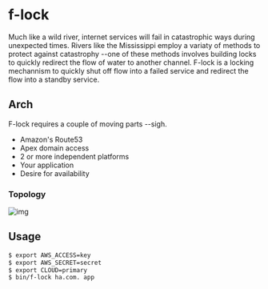 # f-lock

Much like a wild river, internet services will fail in catastrophic ways
during unexpected times. Rivers like the Mississippi employ a variaty of methods
to protect against catastrophy --one of these methods involves building locks
to quickly redirect the flow of water to another channel. F-lock is a locking
mechannism to quickly shut off flow into a failed service and redirect the flow
into a standby service.

## Arch

F-lock requires a couple of moving parts --sigh.

* Amazon's Route53
* Apex domain access
* 2 or more independent platforms
* Your application
* Desire for availability

### Topology

![img](http://f.cl.ly/items/0a2v0F2a2y0E442X123e/arch.png)

## Usage

```bash
$ export AWS_ACCESS=key
$ export AWS_SECRET=secret
$ export CLOUD=primary
$ bin/f-lock ha.com. app
```
